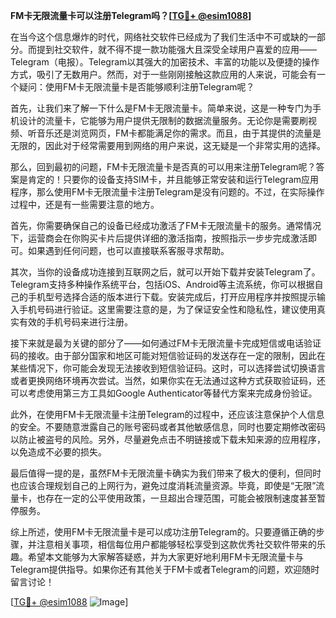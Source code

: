 **FM卡无限流量卡可以注册Telegram吗？[[TG💪+ @esim1088](https://t.me/s/esim1088)]**

在当今这个信息爆炸的时代，网络社交软件已经成为了我们生活中不可或缺的一部分。而提到社交软件，就不得不提一款功能强大且深受全球用户喜爱的应用——Telegram（电报）。Telegram以其强大的加密技术、丰富的功能以及便捷的操作方式，吸引了无数用户。然而，对于一些刚刚接触这款应用的人来说，可能会有一个疑问：使用FM卡无限流量卡是否能够顺利注册Telegram呢？

首先，让我们来了解一下什么是FM卡无限流量卡。简单来说，这是一种专门为手机设计的流量卡，它能够为用户提供无限制的数据流量服务。无论你是需要刷视频、听音乐还是浏览网页，FM卡都能满足你的需求。而且，由于其提供的流量是无限的，因此对于经常需要用到网络的用户来说，这无疑是一个非常实用的选择。

那么，回到最初的问题，FM卡无限流量卡是否真的可以用来注册Telegram呢？答案是肯定的！只要你的设备支持SIM卡，并且能够正常安装和运行Telegram应用程序，那么使用FM卡无限流量卡注册Telegram是没有问题的。不过，在实际操作过程中，还是有一些需要注意的地方。

首先，你需要确保自己的设备已经成功激活了FM卡无限流量卡的服务。通常情况下，运营商会在你购买卡片后提供详细的激活指南，按照指示一步步完成激活即可。如果遇到任何问题，也可以直接联系客服寻求帮助。

其次，当你的设备成功连接到互联网之后，就可以开始下载并安装Telegram了。Telegram支持多种操作系统平台，包括iOS、Android等主流系统，你可以根据自己的手机型号选择合适的版本进行下载。安装完成后，打开应用程序并按照提示输入手机号码进行验证。这里需要注意的是，为了保证安全性和隐私性，建议使用真实有效的手机号码来进行注册。

接下来就是最为关键的部分了——如何通过FM卡无限流量卡完成短信或电话验证码的接收。由于部分国家和地区可能对短信验证码的发送存在一定的限制，因此在某些情况下，你可能会发现无法接收到短信验证码。这时，可以选择尝试切换语言或者更换网络环境再次尝试。当然，如果你实在无法通过这种方式获取验证码，还可以考虑使用第三方工具如Google Authenticator等替代方案来完成身份验证。

此外，在使用FM卡无限流量卡注册Telegram的过程中，还应该注意保护个人信息的安全。不要随意泄露自己的账号密码或者其他敏感信息，同时也要定期修改密码以防止被盗号的风险。另外，尽量避免点击不明链接或下载未知来源的应用程序，以免造成不必要的损失。

最后值得一提的是，虽然FM卡无限流量卡确实为我们带来了极大的便利，但同时也应该合理规划自己的上网行为，避免过度消耗流量资源。毕竟，即使是“无限”流量卡，也存在一定的公平使用政策，一旦超出合理范围，可能会被限制速度甚至暂停服务。

综上所述，使用FM卡无限流量卡是可以成功注册Telegram的。只要遵循正确的步骤，并注意相关事项，相信每位用户都能够轻松享受到这款优秀社交软件带来的乐趣。希望本文能够为大家解答疑惑，并为大家更好地利用FM卡无限流量卡与Telegram提供指导。如果你还有其他关于FM卡或者Telegram的问题，欢迎随时留言讨论！

[[TG💪+ @esim1088](https://t.me/s/esim1088) ![Image](https://i.postimg.cc/4NQfJmqS/Snipaste-2025-05-13-00-14-12.png)]